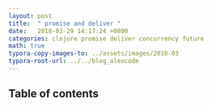 ```yaml
---
layout: post
title:  " promise and deliver "
date:   2018-03-29 14:17:24 +0800
categories: clojure promise deliver concurrency future
math: true
typora-copy-images-to: ../assets/images/2018-03
typora-root-url: ../../blog_alexcode
---
```

<h2>Table of contents</h2>



<script src="https://gist.github.com/foxlog/0599a77fa37fc1450ba26b8d03110f41.js"></script>